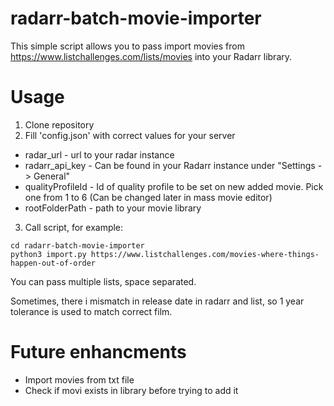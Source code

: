 # radarr-batch-movie-importer

This simple script allows you to pass import movies from https://www.listchallenges.com/lists/movies
into your Radarr library.


# Usage

1. Clone repository
2. Fill 'config.json' with correct values for your server
  * radar_url - url to your radar instance
  * radarr_api_key - Can be found in your Radarr instance under "Settings -> General"
  * qualityProfileId - Id of quality profile to be set on new added movie. Pick one from 1 to 6 (Can be changed later in mass movie editor)
  * rootFolderPath - path to your movie library
  
3. Call script, for example:
```
cd radarr-batch-movie-importer
python3 import.py https://www.listchallenges.com/movies-where-things-happen-out-of-order 
```
You can pass multiple lists, space separated.

Sometimes, there i mismatch in release date in radarr  and list, so 1 year tolerance is used to match correct film.


# Future enhancments
* Import movies from txt file
* Check if movi exists in library before trying to add it

